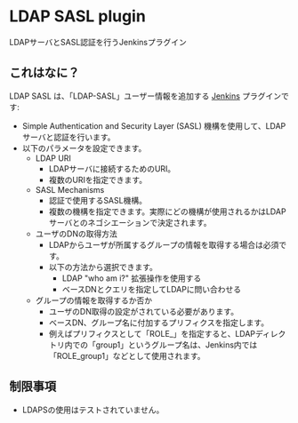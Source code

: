 LDAP SASL plugin
================

LDAPサーバとSASL認証を行うJenkinsプラグイン

これはなに？
------------

LDAP SASL は、「LDAP-SASL」ユーザー情報を追加する [Jenkins](http://jenkins-ci.org/) プラグインです: 

* Simple Authentication and Security Layer (SASL) 機構を使用して、LDAPサーバと認証を行います。
* 以下のパラメータを設定できます。
	* LDAP URI
		* LDAPサーバに接続するためのURI。
		* 複数のURIを指定できます。
	* SASL Mechanisms
		* 認証で使用するSASL機構。
		* 複数の機構を指定できます。実際にどの機構が使用されるかはLDAPサーバとのネゴシエーションで決定されます。
	* ユーザのDNの取得方法
		* LDAPからユーザが所属するグループの情報を取得する場合は必須です。
		* 以下の方法から選択できます。
			* LDAP "who am i?" 拡張操作を使用する
			* ベースDNとクエリを指定してLDAPに問い合わせる
	* グループの情報を取得するか否か
		* ユーザのDN取得の設定がされている必要があります。
		* ベースDN、グループ名に付加するプリフィクスを指定します。
		* 例えばプリフィクスとして「ROLE_」を指定すると、LDAPディレクトリ内での「group1」というグループ名は、Jenkins内では「ROLE_group1」などとして使用されます。

制限事項
--------

* LDAPSの使用はテストされていません。
